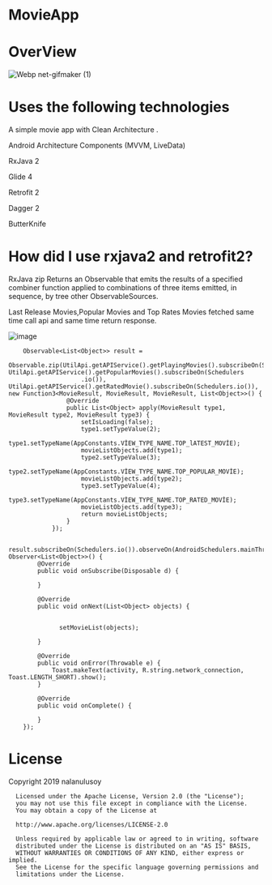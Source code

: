 # MovieApp


# OverView



  ![Webp net-gifmaker (1)](https://user-images.githubusercontent.com/6108274/60019813-6a59aa00-9697-11e9-8ebb-65c7fdbaf290.gif)
  

 # Uses the following technologies
 
 A simple movie app with Clean Architecture .
 
 Android Architecture Components (MVVM, LiveData)
 
 RxJava 2
 
 Glide 4
 
 Retrofit 2
 
 Dagger 2
 
 ButterKnife
 
 
# How did I use rxjava2 and retrofit2?

RxJava zip
Returns an Observable that emits the results of a specified combiner function applied to combinations of three items emitted, in sequence, by tree other ObservableSources.

Last Release Movies,Popular Movies and Top Rates Movies fetched same  time call api and same time return response.

![image](https://user-images.githubusercontent.com/6108274/60024735-020fc600-96a1-11e9-9fdf-16e36910d29f.png)



        Observable<List<Object>> result =
                Observable.zip(UtilApi.getAPIService().getPlayingMovies().subscribeOn(Schedulers.io()), UtilApi.getAPIService().getPopularMovies().subscribeOn(Schedulers
                        .io()), UtilApi.getAPIService().getRatedMovie().subscribeOn(Schedulers.io()), new Function3<MovieResult, MovieResult, MovieResult, List<Object>>() {
                    @Override
                    public List<Object> apply(MovieResult type1, MovieResult type2, MovieResult type3) {
                        setIsLoading(false);
                        type1.setTypeValue(2);
                        type1.setTypeName(AppConstants.VİEW_TYPE_NAME.TOP_lATEST_MOVİE);
                        movieListObjects.add(type1);
                        type2.setTypeValue(3);
                        type2.setTypeName(AppConstants.VİEW_TYPE_NAME.TOP_POPULAR_MOVİE);
                        movieListObjects.add(type2);
                        type3.setTypeValue(4);
                        type3.setTypeName(AppConstants.VİEW_TYPE_NAME.TOP_RATED_MOVİE);
                        movieListObjects.add(type3);
                        return movieListObjects;
                    }
                });

        result.subscribeOn(Schedulers.io()).observeOn(AndroidSchedulers.mainThread()).subscribe(new Observer<List<Object>>() {
            @Override
            public void onSubscribe(Disposable d) {

            }

            @Override
            public void onNext(List<Object> objects) {


                  setMovieList(objects);

            }

            @Override
            public void onError(Throwable e) {
                Toast.makeText(activity, R.string.network_connection, Toast.LENGTH_SHORT).show();
            }

            @Override
            public void onComplete() {

            }
        });
        
        
        
  # License
  Copyright 2019 nalanulusoy

      Licensed under the Apache License, Version 2.0 (the "License");
      you may not use this file except in compliance with the License.
      You may obtain a copy of the License at

      http://www.apache.org/licenses/LICENSE-2.0

      Unless required by applicable law or agreed to in writing, software
      distributed under the License is distributed on an "AS IS" BASIS,
      WITHOUT WARRANTIES OR CONDITIONS OF ANY KIND, either express or implied.
      See the License for the specific language governing permissions and
      limitations under the License.
        
        
        
        
        
        
     
        
        
        
      

 
 

  
  
  
  


